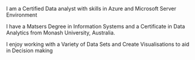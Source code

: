 I am a Certified Data analyst with skills in Azure and Microsoft Server Environment

I have a Matsers Degree in Information Systems and a Certificate in Data Analytics from Monash University, Australia.

I enjoy working with a Variety of Data Sets and Create Visualisations to aid in Decision making
